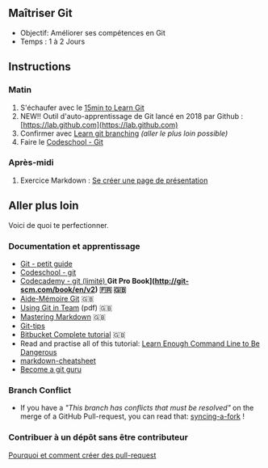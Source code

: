 ## Maîtriser Git

- Objectif: Améliorer ses compétences en Git
- Temps : 1 à 2 Jours
## Instructions

### Matin
1. S'échaufer avec le [15min to Learn Git](https://try.github.io)
2. NEW!! Outil d'auto-apprentissage de Git lancé en 2018 par Github : [https://lab.github.com](https://lab.github.com)
3. Confirmer avec [Learn git branching](http://learngitbranching.js.org) _(aller le plus loin possible)_
4. Faire le [Codeschool - Git ](https://www.codeschool.com/learn/git)

### Après-midi
1. Exercice Markdown : [Se créer une page de présentation](exercice-markdown-individuel.md)


## Aller plus loin
Voici de quoi te perfectionner. 
### Documentation et apprentissage 
* [Git - petit guide](http://rogerdudler.github.io/git-guide/index.fr.html)
* [Codeschool - git ](https://www.codeschool.com/learn/git)
* [Codecademy - git (limité) ](https://www.codecademy.com/courses/learn-git/lessons/git-workflow/exercises/hello-git)
**Git Pro Book](http://git-scm.com/book/en/v2) :fr: :uk:**
* [Aide-Mémoire Git](https://services.github.com/on-demand/downloads/github-git-cheat-sheet.pdf) :uk:
* [Using Git in Team](01-GIT/documentation/git_2.pdf) (pdf)  :uk:
* [Mastering Markdown](https://guides.github.com/features/mastering-markdown/) :uk:
* [Git-tips](https://github.com/git-tips/tips)
* [Bitbucket Complete tutorial](https://www.atlassian.com/git/tutorials/learn-git-with-bitbucket-cloud) :uk:
* Read and practise all of this tutorial: [Learn Enough Command Line to Be Dangerous](http://www.learnenough.com/command-line/)
* [markdown-cheatsheet](https://guides.github.com/pdfs/markdown-cheatsheet-online.pdf)
* [Become a git guru](https://fr.atlassian.com/git/tutorials)

### Branch Conflict

* If you have a _"This branch has conflicts that must be resolved"_ on the merge of a GitHub Pull-request, you can read that: [syncing-a-fork](https://help.github.com/articles/syncing-a-fork/) !

### Contribuer à un dépôt sans être contributeur

[Pourquoi et comment créer des pull-request](https://help.github.com/en/articles/creating-a-pull-request)

